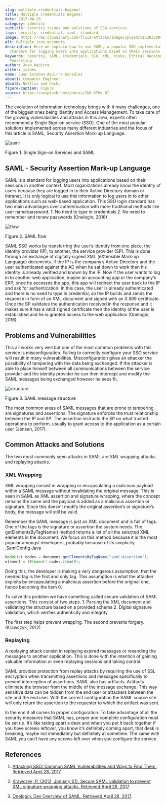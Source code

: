 ```yaml
---
slug: multiple-credentials-begone/
title: Multiple Credentials Begone!
date: 2017-04-28
category: identity
subtitle: Security issues and solutions of SSO services
tags: security, credential, saml, standard
image: https://res.cloudinary.com/fluid-attacks/image/upload/v1620330940/blog/multiple-credentials-begone/cover_ytxbj5.webp
alt: Multiple icon accounts
description: Here we explain how to use SAML, a popular SSO implementation
  standard for logging users into applications based on their sessions.
keywords: Security, SAML, Credentials, SSO, XML, Risks, Ethical Hacking,
  Pentesting
author: Juan Aguirre
writer: juanes
name: Juan Esteban Aguirre González
about1: Computer Engineer
about2: Netflix and hack.
figure-caption: Figure
source: https://unsplash.com/photos/2kH-6T6x_0I
---
```


The evolution of information technology brings with it many challenges,
one of the biggest ones being Identity and Access Management. To take
care of the growing vulnerabilities and attacks in this area, experts
often recommend a Single Sign-on service (SSO). One of the most popular
solutions implemented across many different industries and the focus of
this article is SAML, Security Assertion Mark-up Language.

<div class="imgblock">

![saml](https://res.cloudinary.com/fluid-attacks/image/upload/v1620330938/blog/multiple-credentials-begone/image2_e8atbw.webp)

<div class="title">

Figure 1. Single Sign-on Services and SAML

</div>

</div>

## SAML - Security Assertion Mark-up Language

SAML is a standard for logging users into applications based on their
sessions in another context. Most organizations already know the
identity of users because they are logged in to their Active Directory
domain or Intranet. It is only logical to use this information to log
users in to other applications such as web-based application. This SSO
login standard has two main advantages over authentication with more
traditional methods like user name/password. 1. No need to type in
credentials 2. No need to remember and renew passwords (Onelogin, 2016)

<div class="imgblock">

![flow](https://res.cloudinary.com/fluid-attacks/image/upload/v1620330938/blog/multiple-credentials-begone/image1_qyrulq.webp)

<div class="title">

Figure 2. SAML flow

</div>

</div>

SAML SSO works by transferring the user’s identity from one place, the
identity provider (IP), to another, the service provider (SP). This is
done through an exchange of digitally signed XML (eXtensible Mark-up
Language) documents. If the IP is the company’s Active Directory and the
user authenticated against the AD when he sat down to work then his
identity is already verified and known by the IP. Now if the user wants
to log in to another web application, maybe an accounting app or the
company’s ERP, once he accesses the app, this app will redirect the user
back to the IP and ask for authentication. In this case, the user is
already authenticated and there is no need to type in credential, so the
IP builds and sends the response in form of an XML document and signed
with an X.509 certificate. Once the SP validates the authentication
received in the response and it makes sure it has a valid signed
certificate then the identity of the user is established and he is
granted access to the web application (Onelogin, 2016).

## Problems and Vulnerabilities

This all works very well but one of the most common problems with this
service is misconfiguration. Failing to correctly configure your SSO
service will result in many vulnerabilities. Misconfiguration gives an
attacker the possibility of tampering with the data being exchanged. If
the attacker is able to place himself between all communications between
the service provider and the identity provider he can then intercept and
modify the SAML messages being exchanged however he sees fit.

<div class="imgblock">

![structure](https://res.cloudinary.com/fluid-attacks/image/upload/v1620330938/blog/multiple-credentials-begone/image3_at7umz.webp)

<div class="title">

Figure 3. SAML message structure

</div>

</div>

The most common areas of SAML messages that are prone to tampering are
signatures and assertions. The signature enforces the trust relationship
between the IP and SP. The assertion instructs the SP on what trusted
operations to perform, usually to grant access to the application as a
certain user (Jensen, 2017).

## Common Attacks and Solutions

The two most commonly seen attacks in SAML are XML wrapping attacks and
replaying attacks.

### XML Wrapping

XML wrapping consist in wrapping or encapsulating a malicious payload
within a SAML message without invalidating the original message. This is
seen in SAML as XML assertion and signature wrapping, where the concept
remains the same and the payload is added as a malicious assertion or
signature. Since this doesn’t modify the original assertion’s or
signature’s body, the message will still be valid.

Remember the SAML message is just an XML document and is full of tags.
One of the tags is the signature or assertion the system needs. The
getElementsByTagName() method returns a list of all the selected XML
elements in the document. We focus on this method because it is the most
popular amongst developers, probably because of its simplicity.
.SamlConfig.Java

``` java
NodeList nodes = document.getElementsByTagName("saml:Assertion");
element = (Element) nodes.item(0);
```

Doing this, the developer is making a very dangerous assumption, that
the needed tag is the first and only tag. This assumption is what the
attacker exploits by encapsulating a malicious assertion before the
original one, hence becoming the item 0.

To solve this problem we have something called secure validation of SAML
assertions. This consist of two steps. 1. Parsing the XML document and
validating the structure based on a provided schema 2. Digital signature
validation, which verifies authenticity and integrity

The first step helps prevent wrapping. The second prevents forgery.
(Krawczyk, 2012)

### Replaying

A replaying attack consist in replaying expired messages or resending
the messages to another application. This is done with the intention of
gaining valuable information or even replaying sessions and taking
control.

SAML provides protection from replay attacks by requiring the use of SSL
encryption when transmitting assertions and messages specifically to
prevent interception of assertions. SAML also has artifacts. Artifacts
eliminate the browser from the middle of the message exchange. This way
sensitive data can be hidden from the end user or attackers between the
site and the end user. With the correct configuration the SAML source
site will only return the assertion to the requester to which the
artifact was sent.

In the end it all comes to proper configuration. To take advantage of
all the security measures that SAML has, proper and complete
configuration must be set up. It’s like taking apart a desk and when you
put it back together if you have screws leftover, you know it’s
definitely coming apart, that desk is breaking, maybe not immediately
but definitely at sometime. The same with SAML you can’t have any screws
left over when you configure the service.

## References

1. [Attacking SSO: Common SAML Vulnerabilities and Ways to Find Them.
    Retrieved April 28,
    2017](https://blog.netspi.com/attacking-sso-common-saml-vulnerabilities-ways-find/).

2. [Krawczyk, P. (2012, January 01). Secure SAML validation to prevent
    XML signature wrapping attacks. Retrieved April 28,
    2017](https://arxiv.org/ftp/arxiv/papers/1401/1401.7483.pdf).

3. [Onelogin. Dev Overview of SAML. Retrieved
    April 28, 2017](https://developers.onelogin.com/saml).
